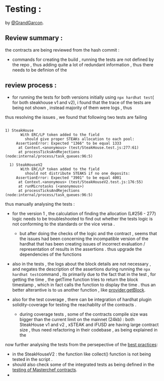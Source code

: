 # Testing :
by [@GrandGarcon]().

##  Review summary :
the contracts are being reviewed from the hash commit : 

- commands for  creating the build , running the tests are not defined by the repo , thus adding quite a lot of redundant information , thus there needs to be definion of the 



## review process : 

- for running the tests for both versions  initially using  `npx hardhat test`( for both steakhouse v1 and v2), i  found that the trace of the tests are being not shown , instead  majority of  them were logs , thus 

thus resolving the issues , we found that following two tests are  failing 


```

1) SteakHouse
       With ERC/LP token added to the field
         should give proper STEAKs allocation to each pool:
     AssertionError: Expected "1366" to be equal 1333
      at Context.<anonymous> (test/SteakHouse.test.js:277:61)
      at processTicksAndRejections (node:internal/process/task_queues:96:5)

  1) SteakHouseV2
       With ERC/LP token added to the field
         should not distribute STEAKS if no one deposits:
     AssertionError: Expected "3901" to be equal 4001
      at Context.<anonymous> (test/SteakHouseV2.test.js:176:55)
      at runMicrotasks (<anonymous>)
      at processTicksAndRejections (node:internal/process/task_queues:96:5)
```


thus manually analysing  the tests :

- for the version 1 , the calculation of finding the allocation (L#256 - 277) logic needs to be  troubleshooted to find out whether the tests logic is not conforming to the standards or the vice versa .

  - but after doing the  checks of the logic and the contract , seems that the issues had been concerning the   incompatible version of the hardhat that has been creating issues of incorrect evaluation / representation of results in the assertions . thus upgrade the dependencies of the functions 


- also  in the tests , the  logs about the block  details are not necessary , and  negates the description of the assertions during  running the `npx hardhat test`command , its primarily due to the fact that in the test ,  for getting the time , the getTime function tries to return the block timestamp  , which in fact calls the function to display the time . thus an better alterantive is to  us another function , like [provider.getBlock](https://docs.ethers.io/v5/api/providers/provider/#Provider-getBlock). 


-  also for the test coverage  , there can be integration of  hardhat plugin solidity-coverage for testing the reachablity of the contracts .
   -  during coverage tests ,  some of the contracts compile size was bigger than the current limit on the mainnet (24kb) : both SteakHouse v1 and v2 , xSTEAK and iFUSD are having large contract size , thus need refactoring in their codebase , as being explained in the 


now  further  analysing the tests from the persepective of the [best practices](https://docs.onflow.org/dapp-deployment/contract-testing/#testing-requirements):  

  - in the SteakHouseV2 : the function like collect() function is not being tested  in  the script .
  - should also check some of the  integrated tests as being defined in the [testing of Masterchef contracts](https://github.com/sushiswap/sushiswap/blob/canary/test/MasterChefV2.test.ts).
  - 






















 



